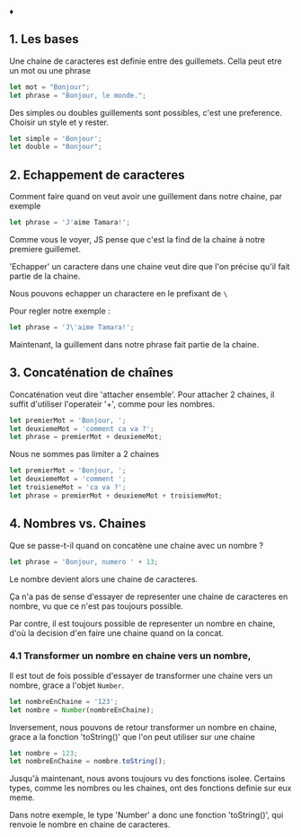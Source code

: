 ♦

## 1. Les bases

Une chaine de caracteres est definie entre des guillemets. Cella peut etre un mot ou une phrase

```js
let mot = "Bonjour";
let phrase = "Bonjour, le monde.";
```

Des simples ou doubles guillements sont possibles, c'est une preference. Choisir un style et y rester.

```js
let simple = 'Bonjour';
let double = "Bonjour";
```

## 2. Echappement de caracteres

Comment faire quand on veut avoir une guillement dans notre chaine, par exemple

```js
let phrase = 'J'aime Tamara!';
```

Comme vous le voyer, JS pense que c'est la find de la chaine à notre premiere guillemet.

'Echapper' un caractere dans une chaine veut dire que l'on précise qu'il fait partie de la chaine.

Nous pouvons echapper un charactere en le prefixant de `\ `

Pour regler notre exemple :

```js
let phrase = 'J\'aime Tamara!';
```

Maintenant, la guillement dans notre phrase fait partie de la chaine.

## 3. Concaténation de chaînes

Concaténation veut dire 'attacher ensemble'. Pour attacher 2 chaines, il suffit d'utiliser l'operateir '+', comme pour les nombres.

```js
let premierMot = 'Bonjour, ';
let deuxiemeMot = 'comment ca va ?';
let phrase = premierMot + deuxiemeMot;
```

Nous ne sommes pas limiter a 2 chaines

```js
let premierMot = 'Bonjour, ';
let deuxiemeMot = 'comment ';
let troisiemeMot = 'ca va ?';
let phrase = premierMot + deuxiemeMot + troisiemeMot;
```

## 4. Nombres vs. Chaines
Que se passe-t-il quand on concatène une chaine avec un nombre ?

```js
let phrase = 'Bonjour, numero ' + 13;
```

Le nombre devient alors une chaine de caracteres.

Ça n'a pas de sense d'essayer de representer une chaine de caracteres en nombre, vu que ce n'est pas toujours possible.

Par contre, il est toujours possible de representer un nombre en chaine, d'où la decision d'en faire une chaine quand on la concat.

### 4.1 Transformer un nombre en chaine vers un nombre,

Il est tout de fois possible d'essayer de transformer une chaine vers un nombre, grace a l'objet `Number`.

```js
let nombreEnChaine = '123';
let nombre = Number(nombreEnChaine);
```

Inversement, nous pouvons de retour transformer un nombre en chaine, grace a la fonction 'toString()' que l'on peut utiliser sur une chaine

```js
let nombre = 123;
let nombreEnChaine = nombre.toString();
```

Jusqu'à maintenant, nous avons toujours vu des fonctions isolee. Certains types, comme les nombres ou les chaines, ont des fonctions definie sur eux meme.

Dans notre exemple, le type 'Number' a donc une fonction 'toString()', qui renvoie le nombre en chaine de caracteres.